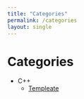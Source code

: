 ```yaml
---
title: "Categories"
permalink: /categories
layout: single
---
```


# Categories
- C++
    - [Templeate](https://humlim.github.io/categories/cpp_template)